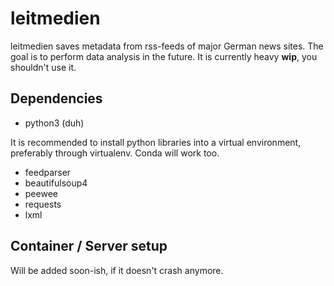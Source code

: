 # leitmedien

leitmedien saves metadata from rss-feeds of major German news sites. The goal is to perform data analysis in the future. It is currently heavy **wip**, you shouldn't use it.

## Dependencies

- python3 (duh)

It is recommended to install python libraries into a virtual environment, preferably through virtualenv. Conda will work too.

- feedparser
- beautifulsoup4
- peewee
- requests
- lxml

## Container / Server setup

Will be added soon-ish, if it doesn't crash anymore.
